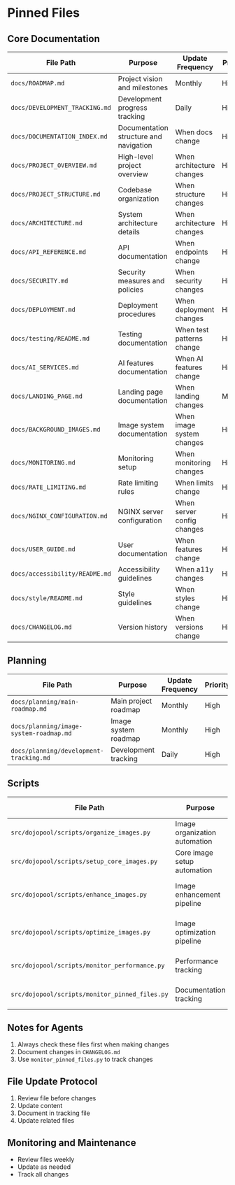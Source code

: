 # Pinned Files

## Core Documentation
| File Path | Purpose | Update Frequency | Priority |
|-----------|---------|-----------------|-----------|
| `docs/ROADMAP.md` | Project vision and milestones | Monthly | High |
| `docs/DEVELOPMENT_TRACKING.md` | Development progress tracking | Daily | High |
| `docs/DOCUMENTATION_INDEX.md` | Documentation structure and navigation | When docs change | High |
| `docs/PROJECT_OVERVIEW.md` | High-level project overview | When architecture changes | High |
| `docs/PROJECT_STRUCTURE.md` | Codebase organization | When structure changes | High |
| `docs/ARCHITECTURE.md` | System architecture details | When architecture changes | High |
| `docs/API_REFERENCE.md` | API documentation | When endpoints change | High |
| `docs/SECURITY.md` | Security measures and policies | When security changes | High |
| `docs/DEPLOYMENT.md` | Deployment procedures | When deployment changes | High |
| `docs/testing/README.md` | Testing documentation | When test patterns change | High |
| `docs/AI_SERVICES.md` | AI features documentation | When AI features change | High |
| `docs/LANDING_PAGE.md` | Landing page documentation | When landing changes | Medium |
| `docs/BACKGROUND_IMAGES.md` | Image system documentation | When image system changes | High |
| `docs/MONITORING.md` | Monitoring setup | When monitoring changes | High |
| `docs/RATE_LIMITING.md` | Rate limiting rules | When limits change | High |
| `docs/NGINX_CONFIGURATION.md` | NGINX server configuration | When server config changes | High |
| `docs/USER_GUIDE.md` | User documentation | When features change | High |
| `docs/accessibility/README.md` | Accessibility guidelines | When a11y changes | High |
| `docs/style/README.md` | Style guidelines | When styles change | High |
| `docs/CHANGELOG.md` | Version history | When versions change | High |

## Planning
| File Path | Purpose | Update Frequency | Priority |
|-----------|---------|-----------------|-----------|
| `docs/planning/main-roadmap.md` | Main project roadmap | Monthly | High |
| `docs/planning/image-system-roadmap.md` | Image system roadmap | Monthly | High |
| `docs/planning/development-tracking.md` | Development tracking | Daily | High |

## Scripts
| File Path | Purpose | Update Frequency | Priority |
|-----------|---------|-----------------|-----------|
| `src/dojopool/scripts/organize_images.py` | Image organization automation | When logic changes | High |
| `src/dojopool/scripts/setup_core_images.py` | Core image setup automation | When core images change | High |
| `src/dojopool/scripts/enhance_images.py` | Image enhancement pipeline | When enhancement logic changes | High |
| `src/dojopool/scripts/optimize_images.py` | Image optimization pipeline | When optimization logic changes | High |
| `src/dojopool/scripts/monitor_performance.py` | Performance tracking | When metrics change | High |
| `src/dojopool/scripts/monitor_pinned_files.py` | Documentation tracking | When tracking rules change | High |

## Notes for Agents
1. Always check these files first when making changes
2. Document changes in `CHANGELOG.md`
3. Use `monitor_pinned_files.py` to track changes

## File Update Protocol
1. Review file before changes
2. Update content
3. Document in tracking file
4. Update related files

## Monitoring and Maintenance
- Review files weekly
- Update as needed
- Track all changes 